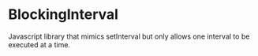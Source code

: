# BlockingInterval
Javascript library that mimics setInterval but only allows one interval to be executed at a time.
